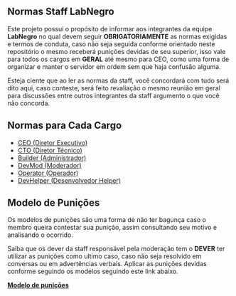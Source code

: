 ## Normas Staff LabNegro

Este projeto possui o propósito de informar aos integrantes da equipe **LabNegro** no qual devem seguir
**OBRIGATORIAMENTE** as normas exigidas e termos de conduta, caso não seja seguida conforme orientado neste
repositório o mesmo receberá punições devidas de seu superior, isso vale para todos os cargos em **GERAL** até mesmo para CEO,
como uma forma de organizar e manter o servidor em ordem sem que haja confusão alguma.

Esteja ciente que ao ler as normas da staff, você concordará com tudo será dito aqui, caso conteste, será feito revaliação o mesmo
reunião em geral para discussões entre outros integrantes da staff argumento o que você não concorda.

## Normas para Cada Cargo

- [CEO (Diretor Executivo)](https://github.com/eduardommelo/labnegro-staff/blob/master/CEO.md)
- [CTO (Diretor Técnico)](https://github.com/eduardommelo/labnegro-staff/blob/master/CTO.md)
- [Builder (Administrador)](https://github.com/eduardommelo/labnegro-staff/blob/master/BUILDER.md)
- [DevMod (Moderador)](https://github.com/eduardommelo/labnegro-staff/blob/master/DEVMOD.md)
- [Operator (Operador)](https://github.com/eduardommelo/labnegro-staff/blob/master/OPERATOR.md)
- [DevHelper (Desenvolvedor Helper)](https://github.com/eduardommelo/labnegro-staff/blob/master/DEVHELP.md)

## Modelo de Punições

Os modelos de punições são uma forma de não ter bagunça caso o membro queira contestar sua punição, assim consultando seu motivo
e analisando o ocorrido.

Saiba que os dever da staff responsável pela moderação tem o **DEVER** ter utilizar as punições como ultimo caso, caso não seja
resolvido em conversas ou em advertências verbais. Aplicar as punições devidas conforme seguindo os modelos seguindo este link
abaixo.

**[Modelo de punições]()**
